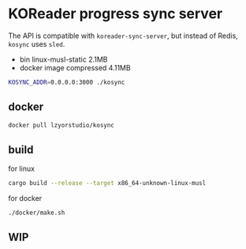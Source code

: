 
# KOReader progress sync server

The API is compatible with `koreader-sync-server`, but instead of Redis, `kosync` uses `sled`.

- bin linux-musl-static 2.1MB
- docker image compressed 4.11MB

```bash
KOSYNC_ADDR=0.0.0.0:3000 ./kosync
```

## docker

```bash
docker pull lzyorstudio/kosync
```

## build

for linux

```bash
cargo build --release --target x86_64-unknown-linux-musl
```

for docker

```bash
./docker/make.sh
```

## WIP
